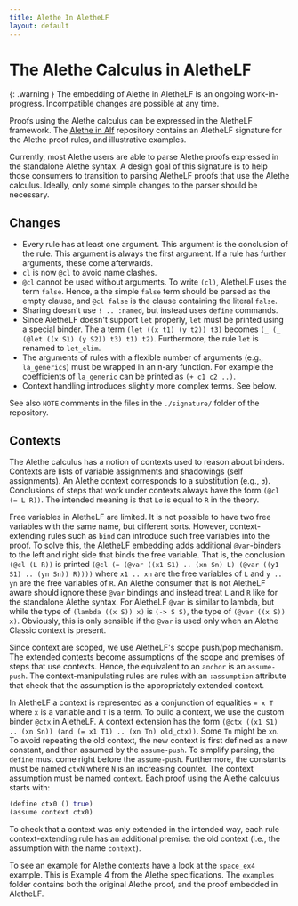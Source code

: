 ```yaml
---
title: Alethe In AletheLF
layout: default
---
```

# The Alethe Calculus in AletheLF

{: .warning }
The embedding of Alethe in AletheLF is an ongoing work-in-progress.  Incompatible changes are possible at any time.

Proofs using the Alethe calculus can be expressed in the AletheLF framework.  The [Alethe in Alf](https://github.com/cvc5/AletheInAlf) repository contains an AletheLF signature for the Alethe proof rules, and illustrative examples.

Currently, most Alethe users are able to parse Alethe proofs expressed in the standalone Alethe syntax.  A design goal of this signature is to help those consumers to transition to parsing AletheLF proofs that use the Alethe calculus.  Ideally, only some simple changes to the parser should be necessary.

## Changes

* Every rule has at least one argument.  This argument is the conclusion of the rule.  This argument is always the first argument. If a rule has  further arguments, these come afterwards.
* `cl` is now `@cl` to avoid name clashes.
* `@cl` cannot be used without arguments.  To write `(cl)`, AletheLF uses the term `false`.  Hence, a the simple `false` term should be parsed as the empty clause, and `@cl false` is the clause containing the literal `false`.
* Sharing doesn't use `! .. :named`, but instead uses `define` commands.
* Since AletheLF doesn't support `let` properly, `let` must be printed using a special binder.  The a term `(let ((x t1) (y t2)) t3)`  becomes `(_ (_ (@let ((x S1) (y S2)) t3) t1) t2)`.  Furthermore, the rule `let` is renamed to `let_elim`.
* The arguments of rules with a flexible number of arguments (e.g., `la_generics`) must be wrapped in an n-ary function.  For example the  coefficients of `la_generic` can be printed as `(+ c1 c2 ..)`.
* Context handling introduces slightly more complex terms.  See below.

See also `NOTE` comments in the files in the `./signature/` folder of the repository.

## Contexts

The Alethe calculus has a notion of contexts used to reason about binders.  Contexts are lists of variable assignments and shadowings (self assignments).  An Alethe context corresponds to a substitution (e.g., `σ`).  Conclusions of steps that work under contexts always have the form `(@cl (= L R))`. The intended meaning is that `Lσ` is equal to `R` in the theory.

Free variables in AletheLF are limited.  It is not possible to have two free variables with the same name, but different sorts.  However, context-extending rules such as `bind` can introduce such free variables into the proof.  To solve this, the AletheLF embedding adds additional `@var`-binders to the left and right side that binds the free variable. That is, the conclusion `(@cl (L R))` is printed `(@cl (= (@var ((x1 S1) .. (xn Sn) L) (@var ((y1 S1) .. (yn Sn)) R))))` where `x1 .. xn` are the free variables of `L` and `y .. yn` are the free variables of `R`.  An Alethe consumer that is not AletheLF aware should ignore these `@var` bindings and instead treat `L` and `R` like for the standalone Alethe syntax. For AletheLF `@var` is similar to lambda, but while the type of `(lambda ((x S)) x)` is `(-> S S)`, the type of `(@var ((x S)) x)`.  Obviously, this is only sensible if the `@var` is used only when an Alethe Classic context is present.

Since context are scoped, we use AletheLF's scope push/pop mechanism. The extended contexts become assumptions of the scope and premises of steps that use contexts.  Hence, the equivalent to an `anchor` is an `assume-push`.  The context-manipulating rules are rules with an `:assumption` attribute that check that the assumption is the appropriately extended context.

In AletheLF a context is represented as a conjunction of equalities `= x T` where `x` is a variable and `T` is a term.  To build a context, we use the custom binder `@ctx` in AletheLF.  A context extension has the form `(@ctx ((x1 S1) .. (xn Sn)) (and (= x1 T1) .. (xn Tn) old_ctx))`. Some `Tn` might be `xn`.  To avoid repeating the old context, the new context is first defined as a new constant, and then assumed by the `assume-push`.  To simplify parsing, the `define` must come right before the `assume-push`.  Furthermore, the constants must be named `ctxN` where `N` is an increasing counter.  The context assumption must be named `context`.  Each proof using the Alethe calculus starts with:
```clojure
(define ctx0 () true)
(assume context ctx0)
```

To check that a context was only extended in the intended way, each rule context-extending rule has an additional premise: the old context (i.e., the assumption with the name `context`).

To see an example for Alethe contexts have a look at the `space_ex4` example.  This is Example 4 from the Alethe specifications.  The `examples` folder contains both the original Alethe proof, and the proof embedded in AletheLF.
